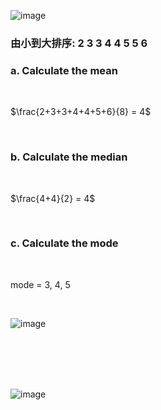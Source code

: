 
![image](https://github.com/user-attachments/assets/640ab532-a1d2-4b29-b4e3-03c063a6654c)

### 由小到大排序: 2 3 3 4 4 5 5 6

### a. Calculate the mean

<br/>

$\frac{2+3+3+4+4+5+6}{8} = 4$

<br/>

### b. Calculate the median

<br/>

$\frac{4+4}{2} = 4$

<br/>

### c. Calculate the mode

<br/>

mode = 3, 4, 5

<br/>

![image](https://github.com/user-attachments/assets/40d39051-c9ae-426c-a731-04f631665631)

<br/>
<br/>
<br/>
<br/>

![image](https://github.com/user-attachments/assets/423ce3a4-61fe-45cd-b486-3702508e53f7)
